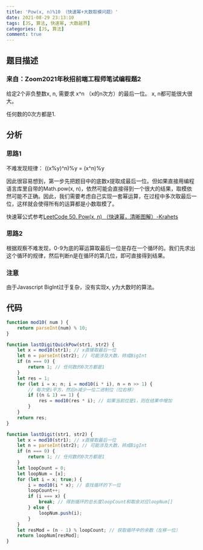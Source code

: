 ```yaml
---
title: 'Pow(x, n)%10 （快速幂+大数取模问题）'
date: 2021-08-29 23:13:10
tags: [JS, 算法, 快速幂, 大数越界]
categories: [JS, 算法]
comment: true
---
```


## 题目描述

### 来自：Zoom2021年秋招前端工程师笔试编程题2

给定2个非负整数x, n, 需要求 x^n （x的n次方）的最后一位。 x, n都可能很大很大。

任何数的0次方都是1.

## 分析

### 思路1

不难发现规律： ((x%y)^n)%y = (x^n)%y

<!-- more -->

因此很容易想到，第一步先把题目中的底数x提取成最后一位。但如果直接用编程语言库里自带的Math.pow(x, n)，依然可能会直接得到一个很大的结果，取模依然可能不正确。因此，我们需要考虑自己实现一套幂运算，在过程中多次取最后一位，这样就会使得所有的运算都是小数取模了。

快速幂公式参考[LeetCode 50. Pow(x, n) （快速幂，清晰图解）-Krahets](https://leetcode-cn.com/problems/powx-n/solution/50-powx-n-kuai-su-mi-qing-xi-tu-jie-by-jyd/)

### 思路2

根据观察不难发现，0-9为底的幂运算取最后一位是存在一个循环的。我们先求出这个循环的规律，然后判断n是在循环的第几位，即可直接得到结果。

### 注意

由于Javascript BigInt过于复杂，没有实现x, y为大数时的算法。

## 代码

```javascript 公用方法.js
function mod10( num ) {
    return parseInt(num) % 10;
}
```

```javascript 思路1.js
function lastDigitQuickPow(str1, str2) {
    let x = mod10(str1); // x直接取最后一位
    let n = parseInt(str2); // 可能涉及大数，转成BigInt
    if (n === 0) {
        return 1; // 任何数的0次方都是1
    }
    let res = 1;
    for (let i = x; n; i = mod10(i * i), n = n >> 1) {
    	// 每次使i平方，然后n减少一位二进制位（位右移）
        if ((n & 1) == 1) {
            res = mod10(res * i); // 如果当前位是1，则在结果中增加
        }
    }
    return res;
}
```

```javascript 思路2.js
function lastDigit(str1, str2) {
    let x = mod10(str1); // x直接取最后一位
    let n = parseInt(str2); // 可能涉及大数，转成BigInt
    if (n === 0) {
        return 1; // 任何数的0次方都是1
    }
    let loopCount = 0;
    let loopNum = [x];
    for (let i = x; true;) {
        i = mod10(i * x); // 查找循环的下一位
        loopCount++;
        if (i === x) {
            break; // 得到循环的总长度loopCount和取余对应loopNum[]
        } else {
            loopNum.push(i);
        }
    }
    let resMod = (n - 1) % loopCount; // 获取循环中的余数（左移一位）
    return loopNum[resMod];
}
```